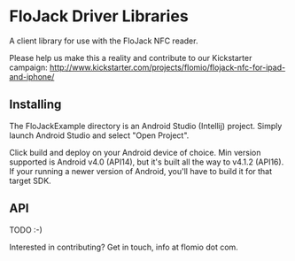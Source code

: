 FloJack Driver Libraries
===============

A client library for use with the FloJack NFC reader.

Please help us make this a reality and contribute to our Kickstarter campaign: 
http://www.kickstarter.com/projects/flomio/flojack-nfc-for-ipad-and-iphone/ 


Installing
----------------
The FloJackExample directory is an Android Studio (Intellij) project.  Simply 
launch Android Studio and select "Open Project".

Click build and deploy on your Android device of choice.  Min version supported 
is Android v4.0 (API14), but it's built all the way to v4.1.2 (API16).  If your 
running a newer version of Android, you'll have to build it for that target SDK. 

API
---

TODO :-)

Interested in contributing? Get in touch, info at flomio dot com.


